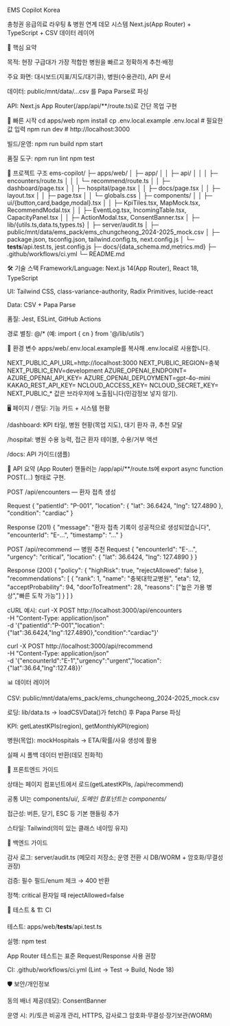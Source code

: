 ﻿EMS Copilot Korea

충청권 응급의료 라우팅 & 병원 연계 데모 시스템
Next.js(App Router) + TypeScript + CSV 데이터 레이어

📌 핵심 요약

목적: 현장 구급대가 가장 적합한 병원을 빠르고 정확하게 추천·배정

주요 화면: 대시보드(지표/지도/대기큐), 병원(수용관리), API 문서

데이터: public/mnt/data/...csv 를 Papa Parse로 파싱

API: Next.js App Router(/app/api/**/route.ts)로 간단 목업 구현


🚀 빠른 시작
cd apps/web
npm install
cp .env.local.example .env.local   # 필요한 값 입력
npm run dev                        # http://localhost:3000


빌드/운영:
npm run build
npm start


품질 도구:
npm run lint
npm test


🧱 프로젝트 구조
ems-copilot/
├─ apps/web/
│  ├─ app/
│  │  ├─ api/
│  │  │  ├─ encounters/route.ts
│  │  │  └─ recommend/route.ts
│  │  ├─ dashboard/page.tsx
│  │  ├─ hospital/page.tsx
│  │  ├─ docs/page.tsx
│  │  ├─ layout.tsx
│  │  ├─ page.tsx
│  │  └─ globals.css
│  ├─ components/
│  │  ├─ ui/{button,card,badge,modal}.tsx
│  │  ├─ KpiTiles.tsx, MapMock.tsx, RecommendModal.tsx
│  │  ├─ EventLog.tsx, IncomingTable.tsx, CapacityPanel.tsx
│  │  ├─ ActionModal.tsx, ConsentBanner.tsx
│  ├─ lib/{utils.ts,data.ts,types.ts}
│  ├─ server/audit.ts
│  ├─ public/mnt/data/ems_pack/ems_chungcheong_2024-2025_mock.csv
│  ├─ package.json, tsconfig.json, tailwind.config.ts, next.config.js
│  └─ __tests__/api.test.ts, jest.config.js
├─ docs/{data_schema.md,metrics.md}
├─ .github/workflows/ci.yml
└─ README.md



🛠 기술 스택
Framework/Language: Next.js 14(App Router), React 18, TypeScript

UI: Tailwind CSS, class-variance-authority, Radix Primitives, lucide-react

Data: CSV + Papa Parse

품질: Jest, ESLint, GitHub Actions

경로 별칭: @/* (예: import { cn } from '@/lib/utils')


🔐 환경 변수
apps/web/.env.local.example를 복사해 .env.local로 사용합니다.

NEXT_PUBLIC_API_URL=http://localhost:3000
NEXT_PUBLIC_REGION=충북
NEXT_PUBLIC_ENV=development
AZURE_OPENAI_ENDPOINT=
AZURE_OPENAI_API_KEY=
AZURE_OPENAI_DEPLOYMENT=gpt-4o-mini
KAKAO_REST_API_KEY=
NCLOUD_ACCESS_KEY=
NCLOUD_SECRET_KEY=
NEXT_PUBLIC_* 값은 브라우저에 노출됩니다(민감정보 넣지 않기).


🖥 페이지
/ 랜딩: 기능 카드 + 시스템 현황

/dashboard: KPI 타일, 병원 현황(목업 지도), 대기 환자 큐, 추천 모달

/hospital: 병원 수용 능력, 접근 환자 테이블, 수용/거부 액션

/docs: API 가이드(샘플)


📡 API 요약 (App Router)
핸들러는 /app/api/**/route.ts에 export async function POST(...) 형태로 구현.

POST /api/encounters — 환자 접촉 생성

Request
{ "patientId": "P-001", "location": { "lat": 36.6424, "lng": 127.4890 }, "condition": "cardiac" }

Response (201)
{ "message": "환자 접촉 기록이 성공적으로 생성되었습니다", "encounterId": "E-...", "timestamp": "..." }


POST /api/recommend — 병원 추천
Request
{ "encounterId": "E-...", "urgency": "critical", "location": { "lat": 36.6424, "lng": 127.4890 } }


Response (200)
{
  "policy": { "highRisk": true, "rejectAllowed": false },
  "recommendations": [
    { "rank": 1, "name": "충북대학교병원", "eta": 12, "acceptProbability": 94, "doorToTreatment": 28, "reasons": ["높은 가용 병상","빠른 도착 가능"] }
  ]
}


cURL 예시:
curl -X POST http://localhost:3000/api/encounters \
  -H "Content-Type: application/json" \
  -d '{"patientId":"P-001","location":{"lat":36.6424,"lng":127.4890},"condition":"cardiac"}'

curl -X POST http://localhost:3000/api/recommend \
  -H "Content-Type: application/json" \
  -d '{"encounterId":"E-1","urgency":"urgent","location":{"lat":36.64,"lng":127.48}}'



📊 데이터 레이어

CSV: public/mnt/data/ems_pack/ems_chungcheong_2024-2025_mock.csv

로딩: lib/data.ts → loadCSVData()가 fetch() 후 Papa Parse 파싱

KPI: getLatestKPIs(region), getMonthlyKPI(region)

병원(목업): mockHospitals → ETA/확률/사유 생성에 활용

실패 시 폴백 데이터 반환(데모 친화적)



🧩 프론트엔드 가이드

상태는 페이지 컴포넌트에서 로드(getLatestKPIs, /api/recommend)

공통 UI는 components/ui/*, 도메인 컴포넌트는 components/*

접근성: 버튼, 닫기, ESC 등 기본 핸들링 추가

스타일: Tailwind(의미 있는 클래스 네이밍 유지)



🔧 백엔드 가이드

감사 로그: server/audit.ts (메모리 저장소; 운영 전환 시 DB/WORM + 암호화/무결성 권장)

검증: 필수 필드/enum 체크 → 400 반환

정책: critical 환자일 때 rejectAllowed=false



🧪 테스트 & 🏗 CI

테스트: apps/web/__tests__/api.test.ts

실행: npm test

App Router 테스트는 표준 Request/Response 사용 권장

CI: .github/workflows/ci.yml (Lint → Test → Build, Node 18)



🛡 보안/개인정보

동의 배너 제공(데모): ConsentBanner

운영 시: 키/토큰 비공개 관리, HTTPS, 감사로그 암호화·무결성·장기보관(WORM)



